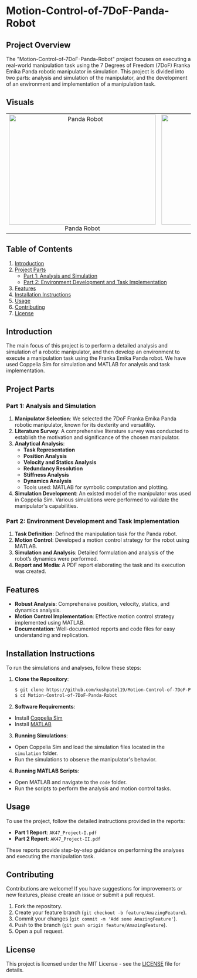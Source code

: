 # Motion-Control-of-7DoF-Panda-Robot

## Project Overview
The "Motion-Control-of-7DoF-Panda-Robot" project focuses on executing a real-world manipulation task using the 7 Degrees of Freedom (7DoF) Franka Emika Panda robotic manipulator in simulation. This project is divided into two parts: analysis and simulation of the manipulator, and the development of an environment and implementation of a manipulation task.

## Visuals
<table>
  <tr>
    <td align="center">
      <img src="https://github.com/kushpatel19/Motion-Control-of-7DoF-Panda-Robot/assets/97977579/31802a51-95c0-433c-b203-30d6a43aea6a" alt="Panda Robot" width="400" height="300"><br>Panda Robot
    </td>
    <td align="center">
      <img src="https://github.com/kushpatel19/Motion-Control-of-7DoF-Panda-Robot/assets/97977579/746c4e81-b457-4343-8228-cd674c70042a" alt="Animation" width="400" height="300"><br>Animation
    </td>
  </tr>
</table>

## Table of Contents
1. [Introduction](#introduction)
2. [Project Parts](#project-parts)
   - [Part 1: Analysis and Simulation](#part-1-analysis-and-simulation)
   - [Part 2: Environment Development and Task Implementation](#part-2-environment-development-and-task-implementation)
3. [Features](#features)
4. [Installation Instructions](#installation-instructions)
5. [Usage](#usage)
6. [Contributing](#contributing)
7. [License](#license)

## Introduction
The main focus of this project is to perform a detailed analysis and simulation of a robotic manipulator, and then develop an environment to execute a manipulation task using the Franka Emika Panda robot. We have used Coppelia Sim for simulation and MATLAB for analysis and task implementation.

## Project Parts

### Part 1: Analysis and Simulation
1. **Manipulator Selection**: We selected the 7DoF Franka Emika Panda robotic manipulator, known for its dexterity and versatility.
2. **Literature Survey**: A comprehensive literature survey was conducted to establish the motivation and significance of the chosen manipulator.
3. **Analytical Analysis**:
   - **Task Representation**
   - **Position Analysis**
   - **Velocity and Statics Analysis**
   - **Redundancy Resolution**
   - **Stiffness Analysis**
   - **Dynamics Analysis**
   - Tools used: MATLAB for symbolic computation and plotting.
4. **Simulation Development**: An existed model of the manipulator was used in Coppelia Sim. Various simulations were performed to validate the manipulator's capabilities.

### Part 2: Environment Development and Task Implementation
1. **Task Definition**: Defined the manipulation task for the Panda robot.
2. **Motion Control**: Developed a motion control strategy for the robot using MATLAB.
3. **Simulation and Analysis**: Detailed formulation and analysis of the robot’s dynamics were performed.
4. **Report and Media**: A PDF report elaborating the task and its execution was created. 

## Features
- **Robust Analysis**: Comprehensive position, velocity, statics, and dynamics analysis.
- **Motion Control Implementation**: Effective motion control strategy implemented using MATLAB.
- **Documentation**: Well-documented reports and code files for easy understanding and replication.

## Installation Instructions
To run the simulations and analyses, follow these steps:

1. **Clone the Repository**:
   ```sh
   $ git clone https://github.com/kushpatel19/Motion-Control-of-7DoF-Panda-Robot.git
   $ cd Motion-Control-of-7DoF-Panda-Robot
   ```
   
2. **Software Requirements**:
  - Install [Coppelia Sim](https://www.coppeliarobotics.com/)
  - Install [MATLAB](https://www.mathworks.com/products/matlab.html)

3. **Running Simulations**:
  - Open Coppelia Sim and load the simulation files located in the `simulation` folder.
  - Run the simulations to observe the manipulator's behavior.

4. **Running MATLAB Scripts**:
  - Open MATLAB and navigate to the `code` folder.
  - Run the scripts to perform the analysis and motion control tasks.

## Usage
To use the project, follow the detailed instructions provided in the reports:

- **Part 1 Report**: `AK47_Project-I.pdf`
- **Part 2 Report**: `AK47_Project-II.pdf`

These reports provide step-by-step guidance on performing the analyses and executing the manipulation task.

## Contributing
Contributions are welcome! If you have suggestions for improvements or new features, please create an issue or submit a pull request.

1. Fork the repository.
2. Create your feature branch (`git checkout -b feature/AmazingFeature`).
3. Commit your changes (`git commit -m 'Add some AmazingFeature'`).
4. Push to the branch (`git push origin feature/AmazingFeature`).
5. Open a pull request.

## License
This project is licensed under the MIT License - see the [LICENSE](LICENSE) file for details.
